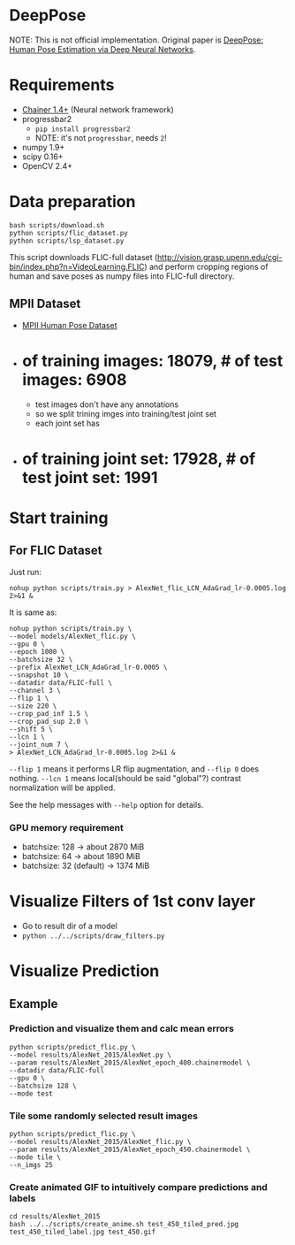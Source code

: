 DeepPose
========

NOTE: This is not official implementation. Original paper is [DeepPose: Human Pose Estimation via Deep Neural Networks](http://arxiv.org/abs/1312.4659).

# Requirements

- [Chainer 1.4+](https://github.com/pfnet/chainer) (Neural network framework)
- progressbar2
    - `pip install progressbar2`
    - NOTE: it's not `progressbar`, needs `2`!
- numpy 1.9+
- scipy 0.16+
- OpenCV 2.4+

# Data preparation

```
bash scripts/download.sh
python scripts/flic_dataset.py
python scripts/lsp_dataset.py
```

This script downloads FLIC-full dataset (http://vision.grasp.upenn.edu/cgi-bin/index.php?n=VideoLearning.FLIC) and perform cropping regions of human and save poses as numpy files into FLIC-full directory.

## MPII Dataset

- [MPII Human Pose Dataset](http://human-pose.mpi-inf.mpg.de/#download)
- # of training images: 18079, # of test images: 6908
    - test images don't have any annotations
    - so we split trining imges into training/test joint set
    - each joint set has
- # of training joint set: 17928, # of test joint set: 1991

# Start training

## For FLIC Dataset

Just run:

```
nohup python scripts/train.py > AlexNet_flic_LCN_AdaGrad_lr-0.0005.log 2>&1 &
```

It is same as:

```
nohup python scripts/train.py \
--model models/AlexNet_flic.py \
--gpu 0 \
--epoch 1000 \
--batchsize 32 \
--prefix AlexNet_LCN_AdaGrad_lr-0.0005 \
--snapshot 10 \
--datadir data/FLIC-full \
--channel 3 \
--flip 1 \
--size 220 \
--crop_pad_inf 1.5 \
--crop_pad_sup 2.0 \
--shift 5 \
--lcn 1 \
--joint_num 7 \
> AlexNet_LCN_AdaGrad_lr-0.0005.log 2>&1 &
```

`--flip 1` means it performs LR flip augmentation, and `--flip 0` does nothing. `--lcn 1` means local(should be said "global"?) contrast normalization will be applied.

See the help messages with `--help` option for details.

### GPU memory requirement

- batchsize: 128 -> about 2870 MiB
- batchsize: 64 -> about 1890 MiB
- batchsize: 32 (default) -> 1374 MiB

# Visualize Filters of 1st conv layer

- Go to result dir of a model
-  `python ../../scripts/draw_filters.py`

# Visualize Prediction

## Example

### Prediction and visualize them and calc mean errors

```
python scripts/predict_flic.py \
--model results/AlexNet_2015/AlexNet.py \
--param results/AlexNet_2015/AlexNet_epoch_400.chainermodel \
--datadir data/FLIC-full
--gpu 0 \
--batchsize 128 \
--mode test
```

### Tile some randomly selected result images

```
python scripts/predict_flic.py \
--model results/AlexNet_2015/AlexNet_flic.py \
--param results/AlexNet_2015/AlexNet_epoch_450.chainermodel \
--mode tile \
--n_imgs 25
```

### Create animated GIF to intuitively compare predictions and labels

```
cd results/AlexNet_2015
bash ../../scripts/create_anime.sh test_450_tiled_pred.jpg test_450_tiled_label.jpg test_450.gif
```
